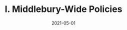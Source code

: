 ---
slug: "/pages/v-handbook_archive/handbook-2018-2019/iv.-policies-for-the-institute-2019"
date: "2021-05-01"
title: "I. Middlebury-Wide Policies"
---